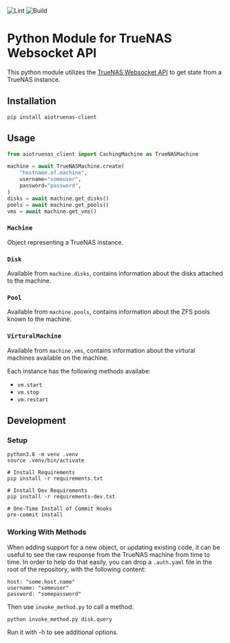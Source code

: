 ![Lint](https://github.com/sdwilsh/aiotruenas-client/workflows/Lint/badge.svg)
![Build](https://github.com/sdwilsh/aiotruenas-client/workflows/Build/badge.svg)

# Python Module for TrueNAS Websocket API

This python module utilizes the [TrueNAS Websocket API](https://www.truenas.com/docs/hub/additional-topics/api/websocket_api.html) to get state from a TrueNAS instance.

## Installation

```
pip install aiotruenas-client
```

## Usage

```python
from aiotruenas_client import CachingMachine as TrueNASMachine

machine = await TrueNASMachine.create(
    "hostname.of.machine",
    username="someuser",
    password="password",
)
disks = await machine.get_disks()
pools = await machine.get_pools()
vms = await machine.get_vms()
```

### `Machine`

Object representing a TrueNAS instance.

### `Disk`

Available from `machine.disks`, contains information about the disks attached to the machine.

### `Pool`

Available from `machine.pools`, contains information about the ZFS pools known to the machine.

### `VirturalMachine`

Available from `machine.vms`, contains information about the virtural machines available on the machine.

Each instance has the following methods availabe:

- `vm.start`
- `vm.stop`
- `vm.restart`

## Development

### Setup

```
python3.8 -m venv .venv
source .venv/bin/activate

# Install Requirements
pip install -r requirements.txt

# Install Dev Requirements
pip install -r requirements-dev.txt

# One-Time Install of Commit Hooks
pre-commit install
```

### Working With Methods

When adding support for a new object, or updating existing code, it can be useful to see the raw response from the
TrueNAS machine from time to time. In order to help do that easily, you can drop a `.auth.yaml` file in the root of
the repository, with the following content:

```
host: "some.host.name"
username: "someuser"
password: "somepassword"
```

Then use `invoke_method.py` to call a method:

```
python invoke_method.py disk.query
```

Run it with -h to see additional options.
